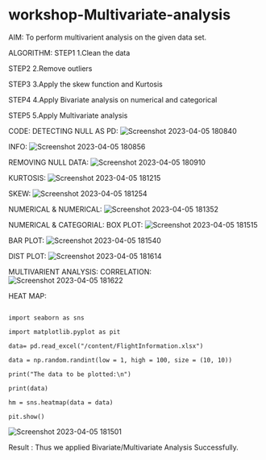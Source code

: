 # workshop-Multivariate-analysis
AIM:
To perform multivarient analysis on the given data set.

ALGORITHM:
STEP1
1.Clean the data

STEP2
2.Remove outliers

STEP3
3.Apply the skew function and Kurtosis

STEP4
4.Apply Bivariate analysis on numerical and categorical

STEP5
5.Apply Multivariate analysis

CODE: DETECTING NULL AS PD:
![Screenshot 2023-04-05 180840](https://user-images.githubusercontent.com/121165938/230085642-f301046d-799f-4357-9e29-9b8671552374.png)

INFO:
![Screenshot 2023-04-05 180856](https://user-images.githubusercontent.com/121165938/230085932-ae931f54-a01e-4979-8a48-469b8a6d7d3b.png)

REMOVING NULL DATA:
![Screenshot 2023-04-05 180910](https://user-images.githubusercontent.com/121165938/230086148-3b5c30ce-3846-4fb9-91e7-6a44967e62d2.png)

KURTOSIS:
![Screenshot 2023-04-05 181215](https://user-images.githubusercontent.com/121165938/230086469-2b560ec9-d80b-4374-84ed-dffc43e77ed0.png)

SKEW:
![Screenshot 2023-04-05 181254](https://user-images.githubusercontent.com/121165938/230086694-7e5202ff-5e3d-4815-bc3b-a0eb17b6f125.png)

NUMERICAL & NUMERICAL:
![Screenshot 2023-04-05 181352](https://user-images.githubusercontent.com/121165938/230086945-e369b811-67fc-4d81-a887-8553a0a82584.png)

NUMERICAL & CATEGORIAL:
BOX PLOT:
![Screenshot 2023-04-05 181515](https://user-images.githubusercontent.com/121165938/230087803-ce1038d6-d6b9-4c88-a383-eeff6d19b159.png)

BAR PLOT:
![Screenshot 2023-04-05 181540](https://user-images.githubusercontent.com/121165938/230088908-ec0e8ff1-96d8-4ed5-bfe0-681067583df3.png)

DIST PLOT:
![Screenshot 2023-04-05 181614](https://user-images.githubusercontent.com/121165938/230089050-ad2a593b-daa5-431e-8c14-7455415b0b3b.png)

MULTIVARIENT ANALYSIS:
CORRELATION:
![Screenshot 2023-04-05 181622](https://user-images.githubusercontent.com/121165938/230089277-e6652652-511e-4749-9842-e48b3f255315.png)

HEAT MAP:
```import numpy as np

import seaborn as sns

import matplotlib.pyplot as pit

data= pd.read_excel("/content/FlightInformation.xlsx")

data = np.random.randint(low = 1, high = 100, size = (10, 10))

print("The data to be plotted:\n")

print(data)

hm = sns.heatmap(data = data)

pit.show()
```

![Screenshot 2023-04-05 181501](https://user-images.githubusercontent.com/121165938/230089956-01d0210a-7c69-43a4-8ae7-cca0517d28e2.png)

Result :
Thus we applied Bivariate/Multivariate Analysis Successfully.


